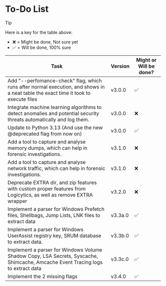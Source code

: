 # To-Do List

> [!TIP]
> Here is a key for the table above:
> - ❌ = Might be done, Not sure yet
> - ✅ = Will be done, 100% sure

| Task                                                                                                                                | Version | Might or Will be done? |
|-------------------------------------------------------------------------------------------------------------------------------------|---------|------------------------|
| Add "--perfomance-check" flag, which runs after normal execution, and shows in a neat table the exact time it took to execute files | v3.0.0  | ✅                      |
| Integrate machine learning algorithms to detect anomalies and potential security threats automatically and log them.                | v3.0.0  | ❌                      |
| Update to Python 3.13 (And use the new @deprecated flag from now on)                                                                | v3.0.0  | ✅                      |
| Add a tool to capture and analyse memory dumps, which can help in forensic investigations.                                          | v3.1.0  | ❌                      |
| Add a tool to capture and analyse network traffic, which can help in forensic investigations.                                       | v3.1.0  | ❌                      |
| Deprecate EXTRA dir, and zip features with custom proper features from Logicytics, as well as remove EXTRA wrapper                  | v3.2.0  | ❌                      |
| Implement a parser for Windows Prefetch files, Shellbags, Jump Lists, LNK files to extract data                                     | v3.3a.0 | ✅                      |
| Implement a parser for Windows UserAssist registry key, SRUM database to extract data.                                              | v3.3b.0 | ✅                      |
| Implement a parser for Windows Volume Shadow Copy, LSA Secrets, Syscache, Shimcache, Amcache Event Tracing logs to extract data     | v3.3c.0 | ✅                      |
| Implement the 2 missing flags                                                                                                       | v3.4.0  | ✅                      |
